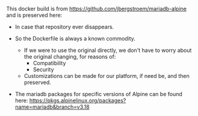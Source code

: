 This docker build is from https://github.com/jbergstroem/mariadb-alpine and is preserved here:
* In case that repository ever disappears. 
* So the Dockerfile is always a known commodity. 
  * If we were to use the original directly, we don't have to worry about the original changing, for reasons of:
    * Compatibility
    * Security
  * Customizations can be made for our platform, if need be, and then preserved.

* The mariadb packages for specific versions of Alpine can be found here: https://pkgs.alpinelinux.org/packages?name=mariadb&branch=v3.18
